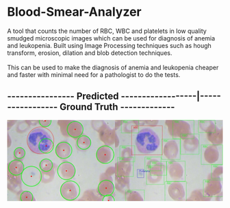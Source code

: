 # Blood-Smear-Analyzer

A tool that counts the number of RBC, WBC and platelets in low quality smudged microscopic images which can be used for diagnosis of anemia and leukopenia. Built using Image Processing techniques such as hough transform, erosion, dilation and blob detection techniques.
<br><br>
This can be used to make the diagnosis of anemia and leukopenia cheaper and faster with minimal need for a pathologist to do the tests.  


## ---------------- Predicted ------------------|----------------- Ground Truth -------------

![Result Demo:]( https://github.com/ekagra-ranjan/Blood-Smear-Analyzer/blob/master/result_23.jpg  "Home Page")

